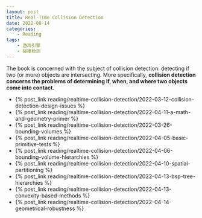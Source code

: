 ```yaml
---
layout: post
title: Real-Time Collision Detection
date: 2022-08-14
categories:
    - Reading
tags:
    - 游戏引擎
    - 碰撞检测
---
```


The book is concerned with the subject of collision detection: detecting if two (or more) objects are intersecting. More specifically, **collision detection concerns the problems of determining if, when, and where two objects come into contact.**

- {% post_link reading/realtime-collision-detection/2022-03-12-collision-detection-design-issues %}
- {% post_link reading/realtime-collision-detection/2022-04-11-a-math-and-geometry-primer %}
- {% post_link reading/realtime-collision-detection/2022-03-26-bounding-volumes %}
- {% post_link reading/realtime-collision-detection/2022-04-05-basic-primitive-tests %}
- {% post_link reading/realtime-collision-detection/2022-04-06-bounding-volume-hierarchies %}
- {% post_link reading/realtime-collision-detection/2022-04-10-spatial-partitioning %}
- {% post_link reading/realtime-collision-detection/2022-04-13-bsp-tree-hierarchies %}
- {% post_link reading/realtime-collision-detection/2022-04-13-convexity-based-methods %}
- {% post_link reading/realtime-collision-detection/2022-04-14-geometrical-robustness %}
